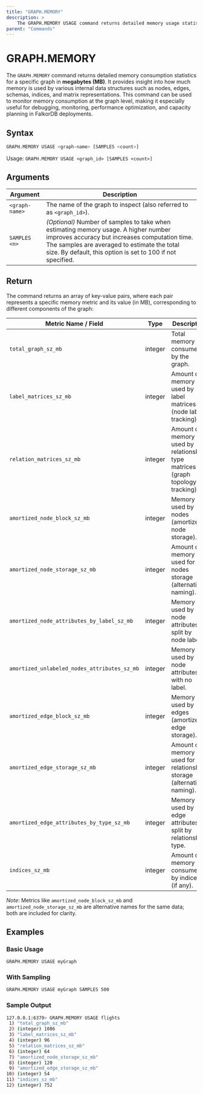 ```yaml
---
title: "GRAPH.MEMORY"
description: >
    The GRAPH.MEMORY USAGE command returns detailed memory usage statistics for the specified graph. This command provides insight into how much memory is used by various internal data structures such as nodes, edges, schemas, and indices. It enables users to analyze memory consumption at the graph level, reporting statistics in megabytes (MB). This is useful for debugging, monitoring, performance optimization, and capacity planning in FalkorDB deployments.
parent: "Commands"
---
```


# GRAPH.MEMORY
The `GRAPH.MEMORY` command returns detailed memory consumption statistics for a specific graph in **megabytes (MB)**. It provides insight into how much memory is used by various internal data structures such as nodes, edges, schemas, indices, and matrix representations. This command can be used to monitor memory consumption at the graph level, making it especially useful for debugging, monitoring, performance optimization, and capacity planning in FalkorDB deployments.

## Syntax

```bash
GRAPH.MEMORY USAGE <graph-name> [SAMPLES <count>]
```

Usage: `GRAPH.MEMORY USAGE <graph_id> [SAMPLES <count>]`

## Arguments

| Argument       | Description                                                                                                                              |
|----------------|------------------------------------------------------------------------------------------------------------------------------------------|
| `<graph-name>` | The name of the graph to inspect (also referred to as `<graph_id>`).                                                                     |
| `SAMPLES <n>`  | *(Optional)* Number of samples to take when estimating memory usage. A higher number improves accuracy but increases computation time. The samples are averaged to estimate the total size. By default, this option is set to 100 if not specified. |

## Return

The command returns an array of key-value pairs, where each pair represents a specific memory metric and its value (in MB), corresponding to different components of the graph:

| Metric Name / Field                           | Type    | Description                                                       |
|-----------------------------------------------|---------|-------------------------------------------------------------------|
| `total_graph_sz_mb`                           | integer | Total memory consumed by the graph.                               |
| `label_matrices_sz_mb`                        | integer | Amount of memory used by label matrices (node labels tracking).   |
| `relation_matrices_sz_mb`                     | integer | Amount of memory used by relationship type matrices (graph topology tracking). |
| `amortized_node_block_sz_mb`                  | integer | Memory used by nodes (amortized node storage).                    |
| `amortized_node_storage_sz_mb`                | integer | Amount of memory used for nodes storage (alternative naming).     |
| `amortized_node_attributes_by_label_sz_mb`    | integer | Memory used by node attributes, split by node label.              |
| `amortized_unlabeled_nodes_attributes_sz_mb`  | integer | Memory used by node attributes with no label.                     |
| `amortized_edge_block_sz_mb`                  | integer | Memory used by edges (amortized edge storage).                    |
| `amortized_edge_storage_sz_mb`                | integer | Amount of memory used for relationships storage (alternative naming). |
| `amortized_edge_attributes_by_type_sz_mb`     | integer | Memory used by edge attributes, split by relationship type.       |
| `indices_sz_mb`                               | integer | Amount of memory consumed by indices (if any).                    |

*Note*: Metrics like `amortized_node_block_sz_mb` and `amortized_node_storage_sz_mb` are alternative names for the same data; both are included for clarity.

## Examples

### Basic Usage
```bash
GRAPH.MEMORY USAGE myGraph
```

### With Sampling
```bash
GRAPH.MEMORY USAGE myGraph SAMPLES 500
```

### Sample Output
```sh
127.0.0.1:6379> GRAPH.MEMORY USAGE flights
 1) "total_graph_sz_mb"
 2) (integer) 1086
 3) "label_matrices_sz_mb"
 4) (integer) 96
 5) "relation_matrices_sz_mb"
 6) (integer) 64
 7) "amortized_node_storage_sz_mb"
 8) (integer) 120
 9) "amortized_edge_storage_sz_mb"
10) (integer) 54
11) "indices_sz_mb"
12) (integer) 752
```
